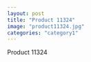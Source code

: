 ```yaml
---
layout: post
title: "Product 11324"
image: "product11324.jpg"
categories: "category1"
---
```

Product 11324
